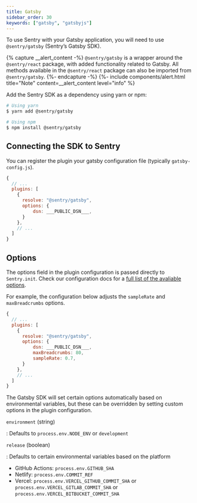 ```yaml
---
title: Gatsby
sidebar_order: 30
keywords: ["gatsby", "gatsbyjs"]
---
```

<!-- WIZARD -->
To use Sentry with your Gatsby application, you will need to use `@sentry/gatsby` (Sentry’s Gatsby SDK).

{% capture __alert_content -%}
`@sentry/gatsby` is a wrapper around the `@sentry/react` package, with added functionality related to Gatsby. All methods available in the `@sentry/react` package can also be imported from `@sentry/gatsby`.
{%- endcapture -%}
{%- include components/alert.html
  title="Note"
  content=__alert_content
  level="info"
%}

Add the Sentry SDK as a dependency using yarn or npm:

```bash
# Using yarn
$ yarn add @sentry/gatsby

# Using npm
$ npm install @sentry/gatsby
```

## Connecting the SDK to Sentry

You can register the plugin your gatsby configuration file (typically `gatsby-config.js`).

```js
{
  // ...
  plugins: [
    {
      resolve: "@sentry/gatsby",
      options: {
          dsn: ___PUBLIC_DSN___,
      }
    },
    // ...
  ]
}
```
<!-- ENDWIZARD -->

## Options

The options field in the plugin configuration is passed directly to `Sentry.init`. Check our configuration docs for a [full list of the avaliable options](/error-reporting/configuration/?platform=javascript).

For example, the configuration below adjusts the `sampleRate` and  `maxBreadcrumbs` options.

```js
{
  // ...
  plugins: [
    {
      resolve: "@sentry/gatsby",
      options: {
          dsn: ___PUBLIC_DSN___,
          maxBreadcrumbs: 80,
          sampleRate: 0.7,
      }
    },
    // ...
  ]
}
```

The Gatsby SDK will set certain options automatically based on environmental variables, but these can be overridden by setting custom options in the plugin configuration.

`environment` (string)

: Defaults to `process.env.NODE_ENV` or `development`

`release` (boolean)

: Defaults to certain environmental variables based on the platform

- GitHub Actions: `process.env.GITHUB_SHA`
- Netlify: `process.env.COMMIT_REF`
- Vercel: `process.env.VERCEL_GITHUB_COMMIT_SHA` or `process.env.VERCEL_GITLAB_COMMIT_SHA` or `process.env.VERCEL_BITBUCKET_COMMIT_SHA`

